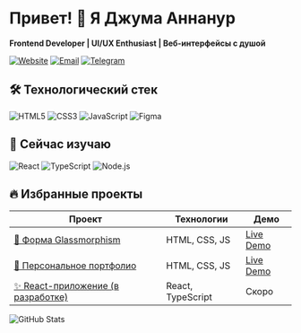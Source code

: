 # Привет! 👋 Я Джума Аннанур

**Frontend Developer | UI/UX Enthusiast | Веб-интерфейсы с душой**

[![Website](https://img.shields.io/badge/Портфолио-juma--annanur.github.io-blue?style=flat-square)](https://juma-annanur.github.io)
[![Email](https://img.shields.io/badge/Email-jannanurow@gmail.com-red?style=flat-square)](mailto:jannanurow@gmail.com)
[![Telegram](https://img.shields.io/badge/Telegram-@yourname-green?style=flat-square)](https://t.me/yourname)

## 🛠 Технологический стек
![HTML5](https://img.shields.io/badge/HTML5-E34F26?style=for-the-badge&logo=html5&logoColor=white)
![CSS3](https://img.shields.io/badge/CSS3-1572B6?style=for-the-badge&logo=css3&logoColor=white)
![JavaScript](https://img.shields.io/badge/JavaScript-F7DF1E?style=for-the-badge&logo=javascript&logoColor=black)
![Figma](https://img.shields.io/badge/Figma-F24E1E?style=for-the-badge&logo=figma&logoColor=white)

## 🌱 Сейчас изучаю
![React](https://img.shields.io/badge/React-20232A?style=for-the-badge&logo=react&logoColor=61DAFB)
![TypeScript](https://img.shields.io/badge/TypeScript-007ACC?style=for-the-badge&logo=typescript&logoColor=white)
![Node.js](https://img.shields.io/badge/Node.js-43853D?style=for-the-badge&logo=node.js&logoColor=white)

## 🔥 Избранные проекты
| Проект | Технологии | Демо |
|--------|------------|------|
| [🔮 Форма Glassmorphism](https://github.com/juma-annanur/glassmorphism-form) | HTML, CSS, JS | [Live Demo]() |
| [🚀 Персональное портфолио](https://github.com/juma-annanur/portfolio) | HTML, CSS, JS | [Live Demo](https://juma-annanur.github.io) |
| [✨ React-приложение (в разработке)]() | React, TypeScript | Скоро |

![GitHub Stats](https://github-readme-stats.vercel.app/api?username=juma-annanur&show_icons=true&theme=radical)
